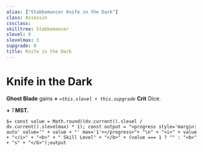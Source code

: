 ```yaml
---
alias: ["Stabbomancer Knife in the Dark"]
class: Assassin
cssclass: 
skilltree: Stabbomancer
slevel: 0
slevelmax: 3
supgrade: 0
title: Knife in the Dark
---
```


# Knife in the Dark
**Ghost Blade** gains **+** *`=this.slevel + this.supgrade`* **Crit** Dice.

**+** *1* **MST.**

`$= const value = Math.round((dv.current().slevel / dv.current().slevelmax) * 1); const output = "<progress style='margin: auto' value='" + value + "' max='1'></progress>"+ "\n" + "<i>" + value + "</i>" + "<b>" + " Skill Level" + "</b>" + (value === 1 ? "" : "<b>" + "s" + "</b>");output`
